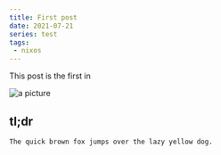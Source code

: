 ```yaml
---
title: First post
date: 2021-07-21
series: test
tags:
 - nixos
---
```


This post is the first in 

![a picture](https://cdn.fetsorn.website/file/fetsorn-static/img/test/one.jpg)

## tl;dr

```
The quick brown fox jumps over the lazy yellow dog.
```
